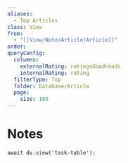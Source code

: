 ```yaml
---
aliases:
  - Top Articles
class: View
from:
  - "[[View/Note/Article|Article]]"
order: 
queryConfig:
  columns:
    externalRating: ratingsGoodreads
    internalRating: rating
  filterType: Top
  folder: Database/Article
  page:
    size: 100
---
```

# Notes

```dataviewjs
await dv.view('task-table');
```
